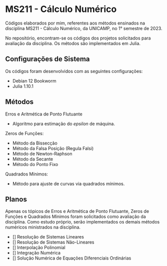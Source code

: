 # MS211 - Cálculo Numérico

Códigos elaborados por mim, referentes aos métodos ensinados na disciplina MS211 - Cálculo Numérico, da UNICAMP, no 1° semestre de 2023.

No repositório, encontram-se os códigos dos projetos solicitados para avaliação da disciplina. Os métodos são implementados em Julia.

## Configurações de Sistema

Os códigos foram desenvolvidos com as seguintes configurações:

- Debian 12 Bookworm
- Julia 1.10.1

## Métodos

Erros e Aritmética de Ponto Flutuante

- Algoritmo para estimação do *epsilon* de máquina.

Zeros de Funções:

- Método da Bissecção
- Método da Falsa Posição (Regula Falsi)
- Método de Newton-Raphson
- Método da Secante
- Método do Ponto Fixo

Quadrados Mínimos:

- Método para ajuste de curvas via quadrados mínimos.

## Planos

Apenas os tópicos de Erros e Aritmética de Ponto Flutuante, Zeros de Funções e Quadrados Mínimos foram solicitados como avaliação da disciplina. Como estudo próprio, serão implementados os demais métodos numéricos ministrados na disciplina.

- [] Resolução de Sistemas Lineares
- [] Resolução de Sistemas Não-Lineares
- [] Interpolação Polinomial
- [] Integração Numérica
- [] Solução Numérica de Equações Diferenciais Ordinárias
